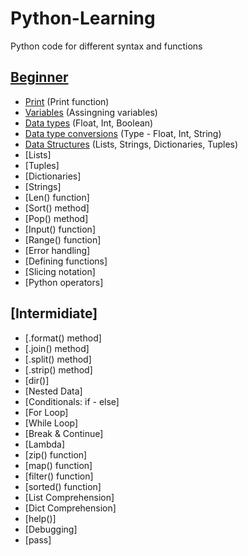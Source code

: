 # Python-Learning
Python code for different syntax and functions

## [Beginner](https://github.com/Jonathan-McIvor/Python-Learning/tree/beginner)
* [Print](https://github.com/Jonathan-McIvor/Python-Learning/blob/beginner/lrn-print.py) (Print function)
* [Variables](https://github.com/Jonathan-McIvor/Python-Learning/blob/beginner/lrn-variables.py) (Assingning variables)
* [Data types](https://github.com/Jonathan-McIvor/Python-Learning/blob/beginner/lrn-data-types.py) (Float, Int, Boolean)
* [Data type conversions](https://github.com/Jonathan-McIvor/Python-Learning/blob/beginner/lrn-data-type-conversions.py) (Type - Float, Int, String)
* [Data Structures](https://github.com/Jonathan-McIvor/Python-Learning/blob/beginner/lrn-data-structures.py) (Lists, Strings, Dictionaries, Tuples)
* [Lists]
* [Tuples]
* [Dictionaries]
* [Strings]
* [Len() function]
* [Sort() method]
* [Pop() method]
* [Input() function]
* [Range() function]
* [Error handling]
* [Defining functions]
* [Slicing notation]
* [Python operators]

## [Intermidiate]
* [.format() method]
* [.join() method]
* [.split() method]
* [.strip() method]
* [dir()]
* [Nested Data]
* [Conditionals: if - else]
* [For Loop]
* [While Loop]
* [Break & Continue]
* [Lambda]
* [zip() function]
* [map() function]
* [filter() function]
* [sorted() function]
* [List Comprehension]
* [Dict Comprehension]
* [help()]
* [Debugging]
* [pass]
